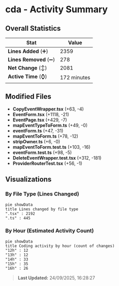 # cda - Activity Summary 

## Overall Statistics

| Stat                   | Value                                                             |
| ---------------------- | ----------------------------------------------------------------- |
| **Lines Added** (➕)   | 2359                                          |
| **Lines Removed** (➖) | 278                                        |
| **Net Change** (↕)    | 2081                |
| **Active Time** (⌚)   | 172 minutes |


## Modified Files
- **CopyEventWrapper.tsx** (+63, -4)
- **EventForm.tsx** (+1118, -21)
- **EventPage.tsx** (+429, -7)
- **mapEventTypeToForm.ts** (+49, -0)
- **eventForm.ts** (+47, -31)
- **mapEventToForm.ts** (+78, -12)
- **stripOwner.ts** (+6, -0)
- **mapEventToForm.test.ts** (+103, -16)
- **eventForm.test.ts** (+98, -5)
- **DeleteEventWrapper.test.tsx** (+312, -181)
- **ProviderRouterTest.tsx** (+56, -1)

## Visualizations

### By File Type (Lines Changed)

```mermaid
pie showData
title Lines changed by file type
".tsx" : 2192
".ts" : 445
```

### By Hour (Estimated Activity Count)

```mermaid
pie showData
title Coding activity by hour (count of changes)
"12h" : 12
"13h" : 12
"14h" : 33
"15h" : 35
"16h" : 26
```


> **Last Updated:** 24/09/2025, 16:28:27